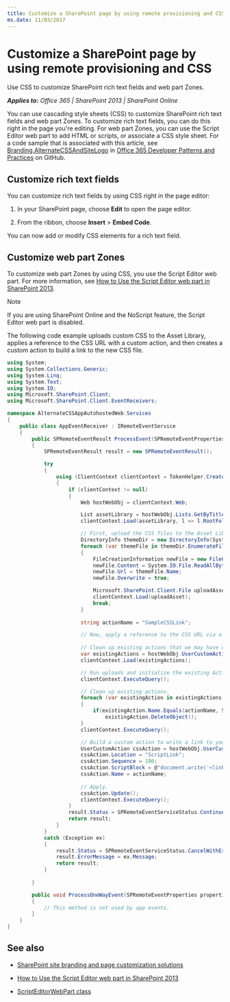 ```yaml
---
title: Customize a SharePoint page by using remote provisioning and CSS
ms.date: 11/03/2017
---
```

# Customize a SharePoint page by using remote provisioning and CSS

Use CSS to customize SharePoint rich text fields and web part Zones.

_**Applies to:** Office 365 | SharePoint 2013 | SharePoint Online_

You can use cascading style sheets (CSS) to customize SharePoint rich text fields and web part Zones. To customize rich text fields, you can do this right in the page you're editing. For web part Zones, you can use the Script Editor web part to add HTML or scripts, or associate a CSS style sheet.
For a code sample that is associated with this article, see  [Branding.AlternateCSSAndSiteLogo](https://github.com/SharePoint/PnP/tree/master/Samples/Branding.AlternateCSSAndSiteLogo) in [Office 365 Developer Patterns and Practices](https://github.com/SharePoint/PnP) on GitHub.

## Customize rich text fields
<a name="sectionSection0"> </a>

You can customize rich text fields by using CSS right in the page editor:

1. In your SharePoint page, choose  **Edit** to open the page editor.
    
2. From the ribbon, choose  **Insert** > **Embed Code**.
    
You can now add or modify CSS elements for a rich text field.

## Customize web part Zones
<a name="sectionSection1"> </a>

To customize web part Zones by using CSS, you use the Script Editor web part. For more information, see  [How to Use the Script Editor web part in SharePoint 2013](http://community.bamboosolutions.com/blogs/sharepoint-2013/archive/2013/05/20/how-to-use-script-editor-web-part-in-sharepoint-2013.aspx).

> [!NOTE] 
> If you are using SharePoint Online and the NoScript feature, the Script Editor web part is disabled. 

The following code example uploads custom CSS to the Asset Library, applies a reference to the CSS URL with a custom action, and then creates a custom action to build a link to the new CSS file.

```csharp
using System;
using System.Collections.Generic;
using System.Linq;
using System.Text;
using System.IO;
using Microsoft.SharePoint.Client;
using Microsoft.SharePoint.Client.EventReceivers;

namespace AlternateCSSAppAutohostedWeb.Services
{
    public class AppEventReceiver : IRemoteEventService
    {
        public SPRemoteEventResult ProcessEvent(SPRemoteEventProperties properties)
        {
            SPRemoteEventResult result = new SPRemoteEventResult();

            try
            {
                using (ClientContext clientContext = TokenHelper.CreateAppEventClientContext(properties, false))
                {
                    if (clientContext != null)
                    {
                        Web hostWebObj = clientContext.Web;

                        List assetLibrary = hostWebObj.Lists.GetByTitle("Site Assets");
                        clientContext.Load(assetLibrary, l => l.RootFolder);

                        // First, upload the CSS files to the Asset Library.
                        DirectoryInfo themeDir = new DirectoryInfo(System.Web.Hosting.HostingEnvironment.ApplicationPhysicalPath + "CSS");
                        foreach (var themeFile in themeDir.EnumerateFiles())
                        {
                            FileCreationInformation newFile = new FileCreationInformation();
                            newFile.Content = System.IO.File.ReadAllBytes(themeFile.FullName);
                            newFile.Url = themeFile.Name;
                            newFile.Overwrite = true;

                            Microsoft.SharePoint.Client.File uploadAsset = assetLibrary.RootFolder.Files.Add(newFile);
                            clientContext.Load(uploadAsset);
                            break;
                        }
                        
                        string actionName = "SampleCSSLink";

                        // Now, apply a reference to the CSS URL via a custom action.
                        
                        // Clean up existing actions that we may have deployed.
                        var existingActions = hostWebObj.UserCustomActions;
                        clientContext.Load(existingActions);

                        // Run uploads and initialize the existing Actions collection.
                        clientContext.ExecuteQuery();

                        // Clean up existing actions.
                        foreach (var existingAction in existingActions)
                        {
                            if(existingAction.Name.Equals(actionName, StringComparison.InvariantCultureIgnoreCase))
                                existingAction.DeleteObject();
                        }
                        clientContext.ExecuteQuery();

                        // Build a custom action to write a link to your new CSS file.
                        UserCustomAction cssAction = hostWebObj.UserCustomActions.Add();
                        cssAction.Location = "ScriptLink";
                        cssAction.Sequence = 100;
                        cssAction.ScriptBlock = @"document.write('<link rel=""stylesheet"" href=""" + assetLibrary.RootFolder.ServerRelativeUrl + @"/cs-style.css"" />');";
                        cssAction.Name = actionName;
                        
                        // Apply.
                        cssAction.Update();
                        clientContext.ExecuteQuery();
                    }
                    result.Status = SPRemoteEventServiceStatus.Continue;
                    return result;
                }
            }
            catch (Exception ex)
            {
                result.Status = SPRemoteEventServiceStatus.CancelWithError;
                result.ErrorMessage = ex.Message;
                return result;
            }
            
        }

        public void ProcessOneWayEvent(SPRemoteEventProperties properties)
        {
            // This method is not used by app events.
        }
    }
}

```

## See also
<a name="bk_addresources"> </a>

-  [SharePoint site branding and page customization solutions](SharePoint-site-branding-and-page-customization-solutions.md)
    
-  [How to Use the Script Editor web part in SharePoint 2013](http://community.bamboosolutions.com/blogs/sharepoint-2013/archive/2013/05/20/how-to-use-script-editor-web-part-in-sharepoint-2013.aspx)
    
-  [ScriptEditorWebPart class](https://msdn.microsoft.com/en-us/library/office/microsoft.sharepoint.webpartpages.scripteditorwebpart.aspx)
